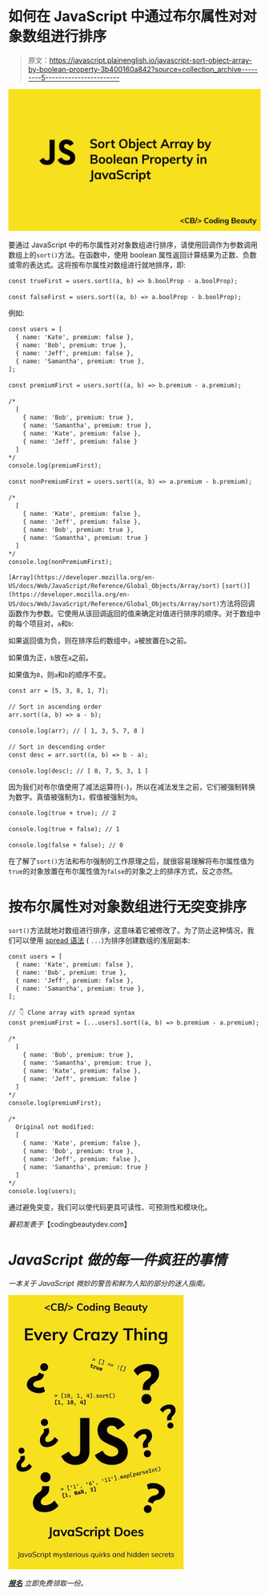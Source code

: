 # 如何在 JavaScript 中通过布尔属性对对象数组进行排序

> 原文：<https://javascript.plainenglish.io/javascript-sort-object-array-by-boolean-property-3b400160a842?source=collection_archive---------5----------------------->

![](img/11bf97deea4a6a6ff23df37790cb68e5.png)

要通过 JavaScript 中的布尔属性对对象数组进行排序，请使用回调作为参数调用数组上的`sort()`方法。在函数中，使用 boolean 属性返回计算结果为正数、负数或零的表达式。这将按布尔属性对数组进行就地排序，即:

```
const trueFirst = users.sort((a, b) => b.boolProp - a.boolProp);

const falseFirst = users.sort((a, b) => a.boolProp - b.boolProp);
```

例如:

```
const users = [
  { name: 'Kate', premium: false },
  { name: 'Bob', premium: true },
  { name: 'Jeff', premium: false },
  { name: 'Samantha', premium: true },
];

const premiumFirst = users.sort((a, b) => b.premium - a.premium);

/*
  [
    { name: 'Bob', premium: true },
    { name: 'Samantha', premium: true },
    { name: 'Kate', premium: false },
    { name: 'Jeff', premium: false }
  ]
*/
console.log(premiumFirst);

const nonPremiumFirst = users.sort((a, b) => a.premium - b.premium);

/*
  [
    { name: 'Kate', premium: false },
    { name: 'Jeff', premium: false },
    { name: 'Bob', premium: true },
    { name: 'Samantha', premium: true }
  ]
*/
console.log(nonPremiumFirst);
```

`[Array](https://developer.mozilla.org/en-US/docs/Web/JavaScript/Reference/Global_Objects/Array/sort)` [](https://developer.mozilla.org/en-US/docs/Web/JavaScript/Reference/Global_Objects/Array/sort)`[sort()](https://developer.mozilla.org/en-US/docs/Web/JavaScript/Reference/Global_Objects/Array/sort)`方法将回调函数作为参数。它使用从该回调返回的值来确定对值进行排序的顺序。对于数组中的每个项目对，`a`和`b`:

如果返回值为负，则在排序后的数组中，`a`被放置在`b`之前。

如果值为正，`b`放在`a`之前。

如果值为`0`，则`a`和`b`的顺序不变。

```
const arr = [5, 3, 8, 1, 7];

// Sort in ascending order
arr.sort((a, b) => a - b);

console.log(arr); // [ 1, 3, 5, 7, 8 ]

// Sort in descending order
const desc = arr.sort((a, b) => b - a);

console.log(desc); // [ 8, 7, 5, 3, 1 ]
```

因为我们对布尔值使用了减法运算符(`-`)，所以在减法发生之前，它们被强制转换为数字。真值被强制为`1`，假值被强制为`0`。

```
console.log(true + true); // 2

console.log(true + false); // 1

console.log(false + false); // 0
```

在了解了`sort()`方法和布尔强制的工作原理之后，就很容易理解将布尔属性值为`true`的对象放置在布尔属性值为`false`的对象之上的排序方式，反之亦然。

# 按布尔属性对对象数组进行无突变排序

`sort()`方法就地对数组进行排序，这意味着它被修改了。为了防止这种情况，我们可以使用 [spread 语法](https://developer.mozilla.org/en-US/docs/Web/JavaScript/Reference/Operators/Spread_syntax) ( `...`)为排序创建数组的浅层副本:

```
const users = [
  { name: 'Kate', premium: false },
  { name: 'Bob', premium: true },
  { name: 'Jeff', premium: false },
  { name: 'Samantha', premium: true },
];

// 👇 Clone array with spread syntax
const premiumFirst = [...users].sort((a, b) => b.premium - a.premium);

/*
  [
    { name: 'Bob', premium: true },
    { name: 'Samantha', premium: true },
    { name: 'Kate', premium: false },
    { name: 'Jeff', premium: false }
  ]
*/
console.log(premiumFirst);

/*
  Original not modified:
  [
    { name: 'Kate', premium: false },
    { name: 'Bob', premium: true },
    { name: 'Jeff', premium: false },
    { name: 'Samantha', premium: true }
  ]
*/
console.log(users);
```

通过避免突变，我们可以使代码更具可读性、可预测性和模块化。

*最初发表于*【codingbeautydev.com】

# *JavaScript 做的每一件疯狂的事情*

*一本关于 JavaScript 微妙的警告和鲜为人知的部分的迷人指南。*

*![](img/143ee152ba78025ea8643ba5b9726a20.png)*

*[**报名**](https://cbdev.link/d3c4eb) 立即免费领取一份。*